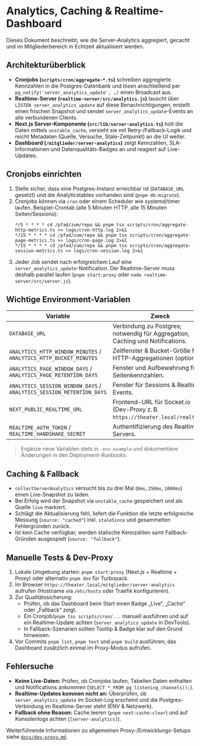 # Analytics, Caching & Realtime-Dashboard

Dieses Dokument beschreibt, wie die Server-Analytics aggregiert, gecacht und im Mitgliederbereich in Echtzeit aktualisiert werden.

## Architekturüberblick
- **Cronjobs (`scripts/cron/aggregate-*.ts`)** schreiben aggregierte Kennzahlen in die Postgres-Datenbank und lösen anschließend per `pg_notify('server_analytics_update', …)` einen Broadcast aus.
- **Realtime-Server (`realtime-server/src/analytics.js`)** lauscht über `LISTEN server_analytics_update` auf diese Benachrichtigungen, erstellt einen frischen Snapshot und sendet `server_analytics_update`-Events an alle verbundenen Clients.
- **Next.js Server-Komponente (`src/lib/server-analytics.ts`)** holt die Daten mittels `unstable_cache`, versieht sie mit Retry-/Fallback-Logik und reicht Metadaten (Quelle, Versuche, Stale-Zeitpunkt) an die UI weiter.
- **Dashboard (`/mitglieder/server-analytics`)** zeigt Kennzahlen, SLA-Informationen und Datenqualitäts-Badges an und reagiert auf Live-Updates.

## Cronjobs einrichten
1. Stelle sicher, dass eine Postgres-Instanz erreichbar ist (`DATABASE_URL` gesetzt) und die Analyticstables vorhanden sind (`pnpm db:migrate`).
2. Cronjobs können via `cron` oder einem Scheduler wie systemd/timer laufen. Beispiel-Crontab (alle 5 Minuten HTTP, alle 15 Minuten Seiten/Sessions):
   ```cron
   */5 * * * * cd /pfad/zum/repo && pnpm tsx scripts/cron/aggregate-http-metrics.ts >> logs/cron-http.log 2>&1
   */15 * * * * cd /pfad/zum/repo && pnpm tsx scripts/cron/aggregate-page-metrics.ts >> logs/cron-page.log 2>&1
   */15 * * * * cd /pfad/zum/repo && pnpm tsx scripts/cron/aggregate-session-metrics.ts >> logs/cron-session.log 2>&1
   ```
3. Jeder Job sendet nach erfolgreichem Lauf eine `server_analytics_update`-Notification. Der Realtime-Server muss deshalb parallel laufen (`pnpm start:proxy` oder `node realtime-server/src/server.js`).

## Wichtige Environment-Variablen
| Variable | Zweck |
| --- | --- |
| `DATABASE_URL` | Verbindung zu Postgres; notwendig für Aggregation, Caching und Notifications. |
| `ANALYTICS_HTTP_WINDOW_MINUTES` / `ANALYTICS_HTTP_BUCKET_MINUTES` | Zeitfenster & Bucket-Größe für HTTP-Aggregationen (optional). |
| `ANALYTICS_PAGE_WINDOW_DAYS` / `ANALYTICS_PAGE_RETENTION_DAYS` | Fenster und Aufbewahrung für Seitenkennzahlen. |
| `ANALYTICS_SESSION_WINDOW_DAYS` / `ANALYTICS_SESSION_RETENTION_DAYS` | Fenster für Sessions & Realtime-Events. |
| `NEXT_PUBLIC_REALTIME_URL` | Frontend-URL für Socket.io (Dev-Proxy z. B. `https://theater.local/realtime`). |
| `REALTIME_AUTH_TOKEN` / `REALTIME_HANDSHAKE_SECRET` | Authentifizierung des Realtime-Servers. |

> Ergänze neue Variablen stets in `.env.example` und dokumentiere Änderungen in den Deployment-Runbooks.

## Caching & Fallback
- `collectServerAnalytics` versucht bis zu drei Mal (`0ms`, `250ms`, `1000ms`) einen Live-Snapshot zu laden.
- Bei Erfolg wird der Snapshot via `unstable_cache` gespeichert und als Quelle `live` markiert.
- Schlägt die Aktualisierung fehl, liefert die Funktion die letzte erfolgreiche Messung (`source: "cached"`) inkl. `staleSince` und gesammelten Fehlergründen zurück.
- Ist kein Cache verfügbar, werden statische Kennzahlen samt Fallback-Gründen ausgespielt (`source: "fallback"`).

## Manuelle Tests & Dev-Proxy
1. Lokale Umgebung starten: `pnpm start:proxy` (Next.js + Realtime + Proxy) oder alternativ `pnpm dev` für Turbopack.
2. Im Browser `https://theater.local/mitglieder/server-analytics` aufrufen (Hostname via `/etc/hosts` oder Traefik konfigurieren).
3. Zur Qualitätssicherung:
   - Prüfen, ob das Dashboard beim Start einen Badge „Live“, „Cache“ oder „Fallback“ zeigt.
   - Ein Cronjob/`pnpm tsx scripts/cron/...` manuell ausführen und auf ein Realtime-Update achten (`server_analytics_update` in DevTools).
   - In Fallback-Szenarien sollten Tooltip & Badge klar auf den Grund hinweisen.
4. Vor Commits `pnpm lint`, `pnpm test` und `pnpm build` ausführen; das Dashboard zusätzlich einmal im Proxy-Modus aufrufen.

## Fehlersuche
- **Keine Live-Daten:** Prüfen, ob Cronjobs laufen, Tabellen Daten enthalten und Notifications ankommen (`SELECT * FROM pg_listening_channels();`).
- **Realtime-Updates kommen nicht an:** Überprüfen, ob `server_analytics_update` im Socket-Log erscheint und die Postgres-Verbindung im Realtime-Server steht (ENV & Netzwerk).
- **Fallback ohne Reason:** Cache leeren (`pnpm next:cache:clear`) und auf Konsolenlogs achten (`[server-analytics]`).

Weiterführende Informationen zu allgemeinen Proxy-/Entwicklungs-Setups siehe [`docs/dev-proxy.md`](./dev-proxy.md).
